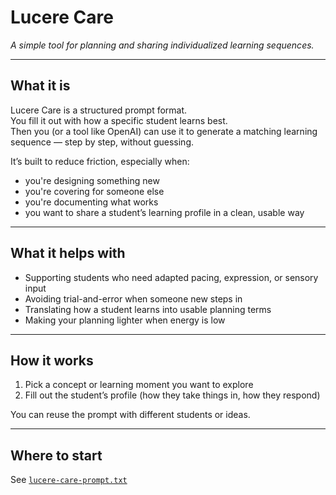 # Lucere Care
*A simple tool for planning and sharing individualized learning sequences.*

---

## What it is

Lucere Care is a structured prompt format.  
You fill it out with how a specific student learns best.  
Then you (or a tool like OpenAI) can use it to generate a matching learning sequence — step by step, without guessing.

It’s built to reduce friction, especially when:
- you're designing something new  
- you're covering for someone else  
- you're documenting what works  
- you want to share a student’s learning profile in a clean, usable way

---

## What it helps with

- Supporting students who need adapted pacing, expression, or sensory input  
- Avoiding trial-and-error when someone new steps in  
- Translating how a student learns into usable planning terms  
- Making your planning lighter when energy is low

---

## How it works

1. Pick a concept or learning moment you want to explore  
2. Fill out the student’s profile (how they take things in, how they respond)  

You can reuse the prompt with different students or ideas.

---

## Where to start

See [`lucere-care-prompt.txt`](./lucere-care-prompt.txt)
